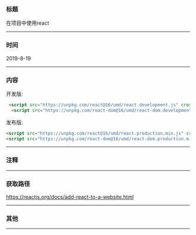### 标题

在项目中使用react

------

### 时间

2019-8-19

------

### 内容

开发版:

```html
 <script src="https://unpkg.com/react@16/umd/react.development.js" crossorigin></script>
  <script src="https://unpkg.com/react-dom@16/umd/react-dom.development.js" crossorigin></script>
```

发布版:

```html
<script src="https://unpkg.com/react@16/umd/react.production.min.js" crossorigin></script>
<script src="https://unpkg.com/react-dom@16/umd/react-dom.production.min.js" crossorigin></script>
```

------

### 注释



------

### 获取路径

https://reactjs.org/docs/add-react-to-a-website.html

------

### 其他



------

